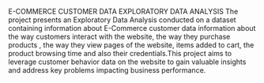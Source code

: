 E-COMMERCE CUSTOMER DATA EXPLORATORY DATA ANALYSIS
The project presents an Exploratory Data Analysis conducted on a dataset containing information about E-Commerce customer data information about the way customers interact with the website, the way they purchase products , the way they view pages of the website, items added to cart, the product browsing time and also their credentials.This project aims to leverage customer behavior data on the website to gain valuable insights and address key problems impacting business performance. 
